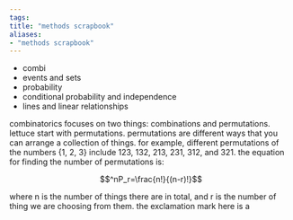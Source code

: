 ```yaml
---
tags: 
title: "methods scrapbook"
aliases:
- "methods scrapbook"
---
```


- combi
- events and sets
- probability
- conditional probability and independence
- lines and linear relationships

combinatorics focuses on two things: combinations and permutations. lettuce start with permutations. permutations are different ways that you can arrange a collection of things. for example, different permutations of the numbers {1, 2, 3} include 123, 132, 213, 231, 312, and 321. the equation for finding the number of permutations is:

$$^nP_r=\frac{n!}{(n-r)!}$$

where n is the number of things there are in total, and r is the number of thing we are choosing from them. the exclamation mark here is a